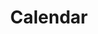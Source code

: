 ---
stars: 4
country: 3United States
title: Calendar
description: This is your main Mayan Dreamspell Calendar Dashboard with all the details you need to stay in sync. Calculate the Kin for any date.
---